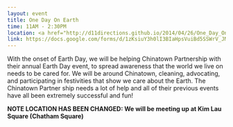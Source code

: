```yaml
---
layout: event
title: One Day On Earth
time: 11AM - 2:30PM
location: <a href="http://d11directions.github.io/2014/04/26/One_Day_On_Earth/">Kim Lau Square (Chatham Square)</a>
link: https://docs.google.com/forms/d/1zKsiuY3h0lI3BIaHpsVuiBd5SSWrV_JMapjT8mwFA0E/viewform
---
```

With the onset of Earth Day, we will be helping Chinatown Partnership with their annual Earth Day event, to spread awareness that the world we live on needs to be cared for. We will be around Chinatown, cleaning, advocating, and participating in festivities that show we care about the Earth. The Chinatown Partner ship needs a lot of help and all of their previous events have all been extremely successful and fun!

**NOTE LOCATION HAS BEEN CHANGED: We will be meeting up at Kim Lau Square (Chatham Square)**
